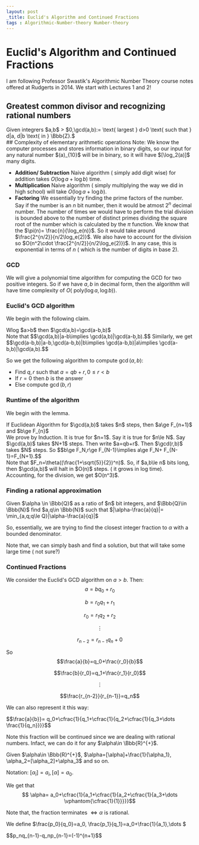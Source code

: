 ```yaml
---
layout: post
_title: Euclid's Algorithm and Continued Fractions
tags : Algorithmic-Number-theory Number-theory
---
```



# Euclid's Algorithm and Continued Fractions
I am following Professor Swastik's Algorithmic Number Theory course notes offered at Rudgerts in 2014. 
We start with Lectures 1 and 2! 
 
## Greatest common divisor and recognizing rational numbers
<div class='definition'>
Given integrers $a,b$ &gt $0,\gcd(a,b):= \text{ largest } d>0 \text{ such that } d|a, d|b \text{ in } \Bbb{Z}.$ 
</div>
## Complexity of elementary arithmetic operations
Note: We know the computer processes and stores information in binary digits, so our input for any natural number $(a)_{10}$ will be in binary, so it will have $[\log_2(a)]$ many digits. 


- **Addition/ Subtraction** Naive algorithm ( simply add digit wise) for addition takes $O(\log a +\log b)$ time.
- **Multiplication** Naive algorithm ( simply multiplying the way we did in high school) will take $O(\log a+\log b)$.
- **Factoring** We essentially try finding the prime factors of the number. Say if the number is an $n$ bit number, then it would be atmost $2^n$ decimal number. The number of times we would have to perform the trial division is bounded above to the number of distinct primes dividing the square root of the number which is calculated by the $\pi$ function. We know that the $\pi(n)= \frac{n}{\log_e(n)}$. So it would take around $\frac{2^{n/2}}{n/2\log_e(2)}$. We also have to account for the division so $O(n^2\cdot \frac{2^{n/2}}{n/2\log_e(2)})$. In any case, this is exponential in terms of $n$ ( which is the number of digits in base $2$). 

### GCD
 We will give a polynomial time algorithm for computing the GCD for two positive integers. So if we have $a,b$ in decimal form, then the algorithm will have time complexity of $O(\text{ poly} (\log a,\log b))$.

### Euclid's GCD algorithm 
We begin with the following claim. 
<div class='claim'>
 Wlog $a>b$ then $\gcd(a,b)=\gcd(a-b,b)$
</div>
<div class='proof'>
 Note that $$\gcd(a,b)|a-b\implies \gcd(a,b)|\gcd(a-b,b).$$
 Similarly, we get $$\gcd(a-b,b)|a-b,\gcd(a-b,b)|b\implies \gcd(a-b,b)|a\implies \gcd(a-b,b)|\gcd(a,b).$$
</div>

So we get the following algorithm to compute $\gcd(a,b)$:

 - Find $q,r$ such that $a=qb+r,0\le r< b$
 - If $r=0$ then $b$ is the answer
 - Else compute $\gcd(b,r)$


### Runtime of the algorithm
We begin with the lemma. 
<div class='lemma'>
 If Euclidean Algorithm for $\gcd(a,b)$ takes $n$ steps, then $a\ge F_{n+1}$ and $b\ge F_{n}$
</div>
<div class='proof'>
 We prove by Induction. It is true for $n=1$. Say it is true for $n\le N$. Say $\gcd(a,b)$ takes $N+1$ steps. Then write $a=qb+r$. Then $\gcd(r,b)$ takes $N$ steps. So $$b\ge F_N,r\ge F_{N-1}\implies a\ge F_N+ F_{N-1}=F_{N+1}.$$
</div>
Note that $F_n=\theta((\frac{1+\sqrt{5}}{2})^n)$.
So, if $a,b\le n$ bits long, then $\gcd(a,b)$ will halt in $O(n)$ steps. ( it grows in log time). Accounting, for the division, we get $O(n^3)$. 

### Finding a rational approximation
<div class='problem'>
 Given $\alpha \in \Bbb{Q}$ as a ratio of $n$ bit integers, and $\Bbb{Q}\in \Bbb{N}$ find $a,q\in \Bbb{N}$ such that $|\alpha-\frac{a}{q}|= \min_{a,q;q\le Q}|\alpha-\frac{a}{q}|$
</div>

So, essentially, we are trying to find the closest integer fraction to $\alpha$ with a bounded denominator. 

Note that, we can simply bash and find a solution, but that will take  some large time ( not sure?)

### Continued Fractions
We consider the Euclid's GCD algorithm on $a>b$. Then:
$$a=bq_0+r_0$$

$$b=r_0q_1+r_1$$

$$r_0=r_1q_2+r_2$$

$$\vdots$$

$$r_{n-2}=r_{n-1}q_n+0$$

So $$\frac{a}{b}=q_0+\frac{r_0}{b}$$

$$\frac{b}{r_0}=q_1+\frac{r_1}{r_0}$$

$$\vdots$$

$$\frac{r_{n-2}}{r_{n-1}}=q_n$$

We can also represent it this way:


$$\frac{a}{b}}= q_0+\cfrac{1}{q_1+\cfrac{1}{q_2+\cfrac{1}{q_3+\dots \frac{1}{q_n}}}}$$

Note this fraction will be continued since we are dealing with rational numbers. Infact, we can do it for any $\alpha\in \Bbb{R}^{+}$. 

Given $\alpha\in \Bbb{R}^{+}$, $\alpha=[\alpha]+\frac{1}{\alpha_1}, \alpha_2=[\alpha_2]+\alpha_3$ and so on.

Notation: $[\alpha_i]=a_i,[\alpha]=a_0$. 

We get that $$
\alpha=
a_0+\cfrac{1}{a_1+\cfrac{1}{a_2+\cfrac{1}{a_3+\dots \vphantom{\cfrac{1}{1}}}}}$$

Note that, the fraction terminates $\iff \alpha$ is rational. 

We define $\frac{p_0}{q_0}=a_0, \frac{p_1}{q_1}=a_0+\frac{1}{a_1},\dots $
<div class='claim'>
 $$p_nq_{n-1}-q_np_{n-1}=(-1)^{n+1}$$
</div>
